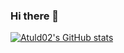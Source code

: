 ### Hi there 👋

<!--
**Atuld02/Atuld02** is a ✨ _special_ ✨ repository because its `README.md` (this file) appears on your GitHub profile.

Here are some ideas to get you started:

- 🔭 I’m currently working on ...
- 🌱 I’m currently learning ...
- 👯 I’m looking to collaborate on ...
- 🤔 I’m looking for help with ...
- 💬 Ask me about ...
- 📫 How to reach me: ...
- 😄 Pronouns: ...
- ⚡ Fun fact: ...
-->
[![Atuld02's GitHub stats](https://github-readme-stats.vercel.app/api?username=anuraghazra)](https://github.com/Atuld02/github-readme-stats)
